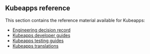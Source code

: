 ## Kubeapps reference

This section contains the reference material available for Kubeapps: 

- [Engineering decision record](./EDR/README.md)
- [Kubeapps developer guides](./developer/README.md)
- [Kubeapps testing guides](./testing/README.md)
- [Kubeapps translations](./translations/translate-kubeapps.md)

